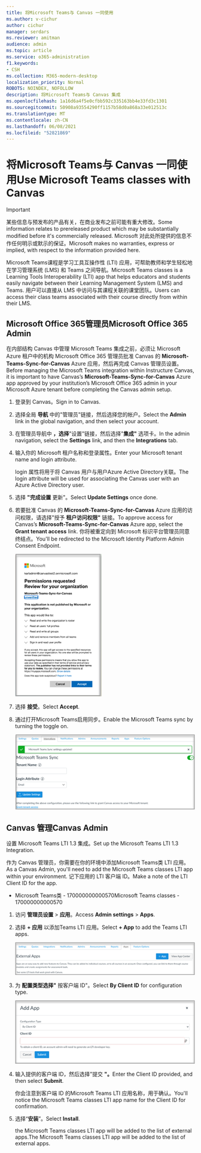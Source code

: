 ```yaml
---
title: 将Microsoft Teams与 Canvas 一同使用
ms.author: v-cichur
author: cichur
manager: serdars
ms.reviewer: amitman
audience: admin
ms.topic: article
ms.service: o365-administration
f1.keywords:
- CSH
ms.collection: M365-modern-desktop
localization_priority: Normal
ROBOTS: NOINDEX, NOFOLLOW
description: 将Microsoft Teams与 Canvas 集成
ms.openlocfilehash: 1a16d6a4f5e0cfbb592c335163bb4e33fd3c1301
ms.sourcegitcommit: 50908a93554290ff1157b58d0a868a33e012513c
ms.translationtype: MT
ms.contentlocale: zh-CN
ms.lasthandoff: 06/08/2021
ms.locfileid: "52821869"
---
```

# <a name="use-microsoft-teams-classes-with-canvas"></a><span data-ttu-id="7ab53-103">将Microsoft Teams与 Canvas 一同使用</span><span class="sxs-lookup"><span data-stu-id="7ab53-103">Use Microsoft Teams classes with Canvas</span></span>

> [!IMPORTANT]
> <span data-ttu-id="7ab53-104">某些信息与预发布的产品有关，在商业发布之前可能有重大修改。</span><span class="sxs-lookup"><span data-stu-id="7ab53-104">Some information relates to prereleased product which may be substantially modified before it's commercially released.</span></span> <span data-ttu-id="7ab53-105">Microsoft 对此处所提供的信息不作任何明示或默示的保证。</span><span class="sxs-lookup"><span data-stu-id="7ab53-105">Microsoft makes no warranties, express or implied, with respect to the information provided here.</span></span>

<span data-ttu-id="7ab53-106">Microsoft Teams课程是学习工具互操作性 (LTI) 应用，可帮助教师和学生轻松地在学习管理系统 (LMS) 和 Teams 之间导航。</span><span class="sxs-lookup"><span data-stu-id="7ab53-106">Microsoft Teams classes is a Learning Tools Interoperability (LTI) app that helps educators and students easily navigate between their Learning Management System (LMS) and Teams.</span></span> <span data-ttu-id="7ab53-107">用户可以直接从 LMS 中访问与其课程关联的课堂团队。</span><span class="sxs-lookup"><span data-stu-id="7ab53-107">Users can access their class teams associated with their course directly from within their LMS.</span></span>

## <a name="microsoft-office-365-admin"></a><span data-ttu-id="7ab53-108">Microsoft Office 365管理员</span><span class="sxs-lookup"><span data-stu-id="7ab53-108">Microsoft Office 365 Admin</span></span>

<span data-ttu-id="7ab53-109">在内部结构 Canvas 中管理 Microsoft Teams 集成之前，必须让 Microsoft Azure 租户中的机构 Microsoft Office 365 管理员批准 Canvas 的 **Microsoft-Teams-Sync-for-Canvas** Azure 应用，然后再完成 Canvas 管理员设置。</span><span class="sxs-lookup"><span data-stu-id="7ab53-109">Before managing the Microsoft Teams integration within Instructure Canvas, it is important to have Canvas’s **Microsoft-Teams-Sync-for-Canvas** Azure app approved by your institution’s Microsoft Office 365 admin in your Microsoft Azure tenant before completing the Canvas admin setup.</span></span>

1. <span data-ttu-id="7ab53-110">登录到 Canvas。</span><span class="sxs-lookup"><span data-stu-id="7ab53-110">Sign in to Canvas.</span></span>
 
2. <span data-ttu-id="7ab53-111">选择全局 **导航** 中的"管理员"链接，然后选择您的帐户。</span><span class="sxs-lookup"><span data-stu-id="7ab53-111">Select the **Admin** link in the global navigation, and then select your account.</span></span>

3. <span data-ttu-id="7ab53-112">在管理员导航中 **，选择**"设置"链接，然后选择"**集成"** 选项卡。</span><span class="sxs-lookup"><span data-stu-id="7ab53-112">In the admin navigation, select the **Settings** link, and then the **Integrations** tab.</span></span> 

4. <span data-ttu-id="7ab53-113">输入你的 Microsoft 租户名称和登录属性。</span><span class="sxs-lookup"><span data-stu-id="7ab53-113">Enter your Microsoft tenant name and login attribute.</span></span> 

   <span data-ttu-id="7ab53-114">login 属性将用于将 Canvas 用户与用户Azure Active Directory关联。</span><span class="sxs-lookup"><span data-stu-id="7ab53-114">The login attribute will be used for associating the Canvas user with an Azure Active Directory user.</span></span> 

5. <span data-ttu-id="7ab53-115">选择 **"完成设置** 更新"。</span><span class="sxs-lookup"><span data-stu-id="7ab53-115">Select **Update Settings** once done.</span></span>

6. <span data-ttu-id="7ab53-116">若要批准 Canvas 的 **Microsoft-Teams-Sync-for-Canvas** Azure 应用的访问权限，请选择"授予 **租户访问权限"** 链接。</span><span class="sxs-lookup"><span data-stu-id="7ab53-116">To approve access for Canvas’s **Microsoft-Teams-Sync-for-Canvas** Azure app, select the **Grant tenant access** link.</span></span> <span data-ttu-id="7ab53-117">你将被重定向到 Microsoft 标识平台管理员同意终结点。</span><span class="sxs-lookup"><span data-stu-id="7ab53-117">You'll be redirected to the Microsoft Identity Platform Admin Consent Endpoint.</span></span>

   ![权限](media/permissions.png)

7. <span data-ttu-id="7ab53-119">选择 **接受**。</span><span class="sxs-lookup"><span data-stu-id="7ab53-119">Select **Accept**.</span></span>
 
8. <span data-ttu-id="7ab53-120">通过打开Microsoft Teams启用同步。</span><span class="sxs-lookup"><span data-stu-id="7ab53-120">Enable the Microsoft Teams sync by turning the toggle on.</span></span>

   ![teams-sync](media/teams-sync.png)

## <a name="canvas-admin"></a><span data-ttu-id="7ab53-122">Canvas 管理</span><span class="sxs-lookup"><span data-stu-id="7ab53-122">Canvas Admin</span></span>

<span data-ttu-id="7ab53-123">设置 Microsoft Teams LTI 1.3 集成。</span><span class="sxs-lookup"><span data-stu-id="7ab53-123">Set up the Microsoft Teams LTI 1.3 Integration.</span></span>

<span data-ttu-id="7ab53-124">作为 Canvas 管理员，你需要在你的环境中添加Microsoft Teams类 LTI 应用。</span><span class="sxs-lookup"><span data-stu-id="7ab53-124">As a Canvas Admin, you'll need to add the Microsoft Teams classes LTI app within your environment.</span></span> <span data-ttu-id="7ab53-125">记下应用的 LTI 客户端 ID。</span><span class="sxs-lookup"><span data-stu-id="7ab53-125">Make a note of the LTI Client ID for the app.</span></span>

 - <span data-ttu-id="7ab53-126">Microsoft Teams类 - 170000000000570</span><span class="sxs-lookup"><span data-stu-id="7ab53-126">Microsoft Teams classes - 170000000000570</span></span>

1. <span data-ttu-id="7ab53-127">访问 **管理员设置**  >  **应用**。</span><span class="sxs-lookup"><span data-stu-id="7ab53-127">Access **Admin settings** > **Apps**.</span></span>

2. <span data-ttu-id="7ab53-128">选择 **+ 应用** 以添加Teams LTI 应用。</span><span class="sxs-lookup"><span data-stu-id="7ab53-128">Select **+ App** to add the Teams LTI apps.</span></span> 
 
   ![external-apps](media/external-apps.png)

3. <span data-ttu-id="7ab53-130">为 **配置类型选择"** 按客户端 ID"。</span><span class="sxs-lookup"><span data-stu-id="7ab53-130">Select **By Client ID** for configuration type.</span></span>

   ![添加应用](media/add-app.png)

4. <span data-ttu-id="7ab53-132">输入提供的客户端 ID，然后选择"提交 **"。**</span><span class="sxs-lookup"><span data-stu-id="7ab53-132">Enter the Client ID provided, and then select **Submit**.</span></span>
   
   <span data-ttu-id="7ab53-133">你会注意到客户端 ID 的Microsoft Teams LTI 应用名称，用于确认。</span><span class="sxs-lookup"><span data-stu-id="7ab53-133">You'll notice the Microsoft Teams classes LTI app name for the Client ID for confirmation.</span></span> 

5. <span data-ttu-id="7ab53-134">选择“**安装**”。</span><span class="sxs-lookup"><span data-stu-id="7ab53-134">Select **Install**.</span></span>

   <span data-ttu-id="7ab53-135">the Microsoft Teams classes LTI app will be added to the list of external apps.</span><span class="sxs-lookup"><span data-stu-id="7ab53-135">The Microsoft Teams classes LTI app will be added to the list of external apps.</span></span>
